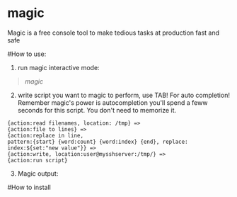 # magic
Magic is a free console tool to make tedious tasks at production fast and safe


#How to use:

1. run magic interactive mode:
> *magic*

2. write script you want to magic to perform, use TAB! For auto completion!
Remember magic's power is autocompletion you'll spend a feww seconds for this script.
You don't need to memorize it.
```
{action:read filenames, location: /tmp} =>
{action:file to lines} =>
{action:replace in line, 
pattern:{start} {word:count} {word:index} {end}, replace: index:${set:"new value"}} =>
{action:write, location:user@mysshserver:/tmp/} =>
{action:run script}
```
3. Magic output:

#How to install



